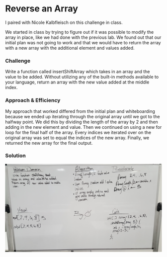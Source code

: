 
# Reverse an Array
I paired with Nicole Kalbfleisch on this challenge in class.

We started in class by trying to figure out if it was possible to modify the array in place, like we had done with the previous lab. We found out that our initial plan was not going to work and that we would have to return the array with a new array with the additional element and values added.


### Challenge
Write a function called insertShiftArray which takes in an array and the value to be added. Without utilizing any of the built-in methods available to your language, return an array with the new value added at the middle index.


### Approach & Efficiency
My approach that worked differed from the initial plan and whiteboarding because we ended up iterating through the original array until we got to the halfway point. We did this by dividing the length of the array by 2 and then adding in the new element and value. Then we continued on using a new for loop for the final half of the array. Every indices we iterated over on the original array was set to equal the indices of the new array. Finally, we returned the new array for the final output.

### Solution
![image](../assets/wbArrayShift.jpg)
